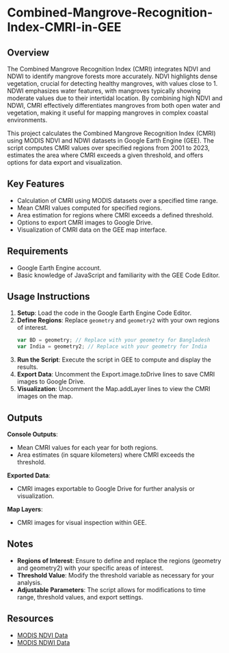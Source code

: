# Combined-Mangrove-Recognition-Index-CMRI-in-GEE

## Overview
The Combined Mangrove Recognition Index (CMRI) integrates NDVI and NDWI to identify mangrove forests more accurately. NDVI highlights dense vegetation, crucial for detecting healthy mangroves, with values close to 1. NDWI emphasizes water features, with mangroves typically showing moderate values due to their intertidal location. By combining high NDVI and NDWI, CMRI effectively differentiates mangroves from both open water and vegetation, making it useful for mapping mangroves in complex coastal environments.

This project calculates the  Combined Mangrove Recognition Index (CMRI) using MODIS NDVI and NDWI datasets in Google Earth Engine (GEE). The script computes CMRI values over specified regions from 2001 to 2023, estimates the area where CMRI exceeds a given threshold, and offers options for data export and visualization.

## Key Features
- Calculation of CMRI using MODIS datasets over a specified time range.
- Mean CMRI values computed for specified regions.
- Area estimation for regions where CMRI exceeds a defined threshold.
- Options to export CMRI images to Google Drive.
- Visualization of CMRI data on the GEE map interface.

## Requirements
- Google Earth Engine account.
- Basic knowledge of JavaScript and familiarity with the GEE Code Editor.

## Usage Instructions
1. **Setup**: Load the code in the Google Earth Engine Code Editor.
2. **Define Regions**: Replace `geometry` and `geometry2` with your own regions of interest.
   ```javascript
   var BD = geometry; // Replace with your geometry for Bangladesh
   var India = geometry2; // Replace with your geometry for India
3. **Run the Script**: Execute the script in GEE to compute and display the results.
4. **Export Data**: Uncomment the Export.image.toDrive lines to save CMRI images to Google Drive.
5. **Visualization**: Uncomment the Map.addLayer lines to view the CMRI images on the map.

## Outputs
**Console Outputs**:
- Mean CMRI values for each year for both regions.
- Area estimates (in square kilometers) where CMRI exceeds the threshold.

**Exported Data**:
- CMRI images exportable to Google Drive for further analysis or visualization.

**Map Layers**:
- CMRI images for visual inspection within GEE.

## Notes
- **Regions of Interest**: Ensure to define and replace the regions (geometry and geometry2) with your specific areas of interest.
- **Threshold Value**: Modify the threshold variable as necessary for your analysis.
- **Adjustable Parameters**: The script allows for modifications to time range, threshold values, and export settings.

## Resources
- [MODIS NDVI Data](https://developers.google.com/earth-engine/datasets/catalog/MODIS_MOD09GA_006_NDVI)
- [MODIS NDWI Data](https://developers.google.com/earth-engine/datasets/catalog/MODIS_MOD09GA_006_NDWI)
